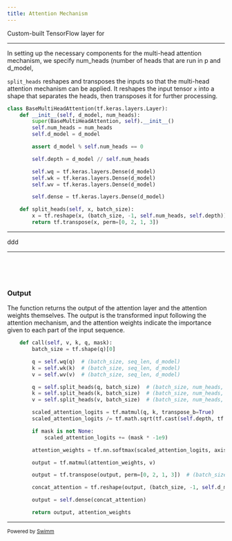 ```yaml
---
title: Attention Mechanism
---
```

Custom-built TensorFlow layer for&nbsp;

<SwmSnippet path="/BaseTransformer/BaseTransformerModules/attention_mechanism.py" line="4">

---

In setting up the necessary components for the multi-head attention mechanism, we specify num_heads (number of heads that are run in p and d_model,&nbsp;

<SwmToken path="/BaseTransformer/BaseTransformerModules/attention_mechanism.py" pos="20:3:3" line-data="    def split_heads(self, x, batch_size):">`split_heads`</SwmToken>  reshapes and transposes the inputs so that the multi-head attention mechanism can be applied. It reshapes the input tensor `x` into a shape that separates the heads, then transposes it for further processing.

```python
class BaseMultiHeadAttention(tf.keras.layers.Layer):
    def __init__(self, d_model, num_heads):
        super(BaseMultiHeadAttention, self).__init__()
        self.num_heads = num_heads
        self.d_model = d_model

        assert d_model % self.num_heads == 0

        self.depth = d_model // self.num_heads

        self.wq = tf.keras.layers.Dense(d_model)
        self.wk = tf.keras.layers.Dense(d_model)
        self.wv = tf.keras.layers.Dense(d_model)

        self.dense = tf.keras.layers.Dense(d_model)

    def split_heads(self, x, batch_size):
        x = tf.reshape(x, (batch_size, -1, self.num_heads, self.depth))
        return tf.transpose(x, perm=[0, 2, 1, 3])
```

---

</SwmSnippet>

ddd

<SwmSnippet path="/BaseTransformer/BaseTransformerModules/attention_mechanism.py" line="24">

---

&nbsp;

&nbsp;

### **Output**

The function returns the output of the attention layer and the attention weights themselves. The output is the transformed input following the attention mechanism, and the attention weights indicate the importance given to each part of the input sequence.

```python
    def call(self, v, k, q, mask):
        batch_size = tf.shape(q)[0]

        q = self.wq(q)  # (batch_size, seq_len, d_model)
        k = self.wk(k)  # (batch_size, seq_len, d_model)
        v = self.wv(v)  # (batch_size, seq_len, d_model)

        q = self.split_heads(q, batch_size)  # (batch_size, num_heads, seq_len_q, depth)
        k = self.split_heads(k, batch_size)  # (batch_size, num_heads, seq_len_k, depth)
        v = self.split_heads(v, batch_size)  # (batch_size, num_heads, seq_len_v, depth)

        scaled_attention_logits = tf.matmul(q, k, transpose_b=True)
        scaled_attention_logits /= tf.math.sqrt(tf.cast(self.depth, tf.float32))

        if mask is not None:
            scaled_attention_logits += (mask * -1e9)  

        attention_weights = tf.nn.softmax(scaled_attention_logits, axis=-1)

        output = tf.matmul(attention_weights, v)

        output = tf.transpose(output, perm=[0, 2, 1, 3])  # (batch_size, seq_len, num_heads, depth)

        concat_attention = tf.reshape(output, (batch_size, -1, self.d_model))

        output = self.dense(concat_attention)

        return output, attention_weights
```

---

</SwmSnippet>

<SwmMeta version="3.0.0" repo-id="Z2l0aHViJTNBJTNBQ1M0Nzk2JTNBJTNBQWxleFQxNDM=" repo-name="CS4796"><sup>Powered by [Swimm](https://app.swimm.io/)</sup></SwmMeta>
